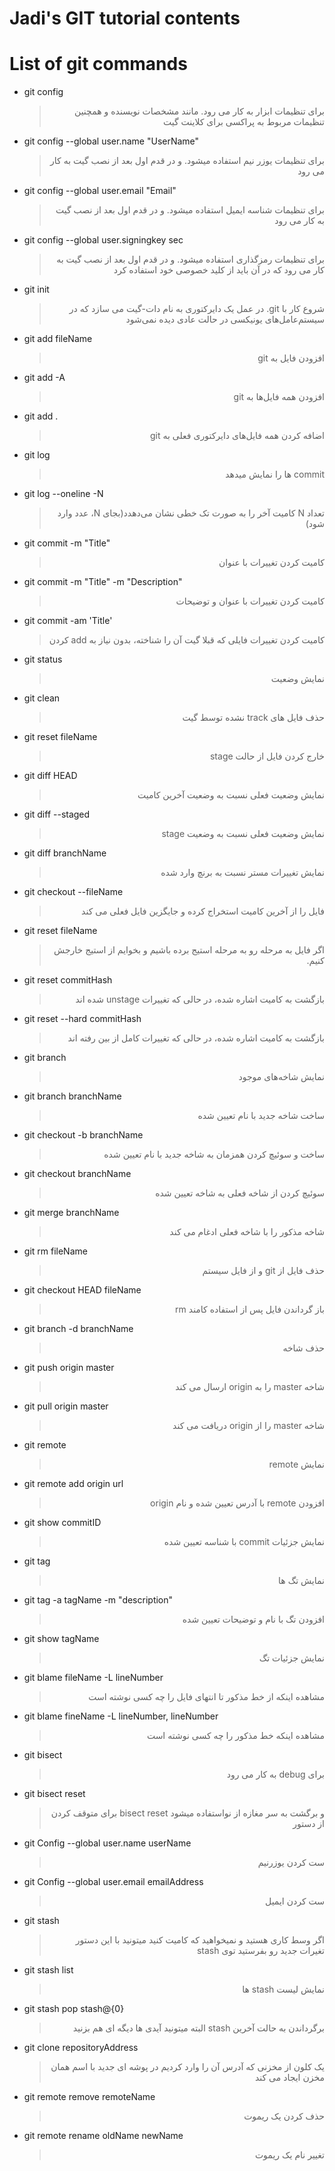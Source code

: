 # __Jadi's GIT tutorial contents__
# List of git commands
- git config 
    > <p dir="rtl" align="right">برای تنظیمات ابزار به کار می رود. مانند مشخصات نویسنده و همچنین تنظیمات مربوط به پراکسی برای کلاینت گیت</p>

- git config --global user.name "UserName"
    > <p dir="rtl" align="right">برای تنظیمات یوزر نیم استفاده میشود. و در قدم اول بعد از نصب گیت به کار می رود</p>

- git config --global user.email "Email"
    > <p dir="rtl" align="right">برای تنظیمات شناسه ایمیل استفاده میشود. و در قدم اول بعد از نصب گیت به کار می رود</p>

- git config --global user.signingkey sec
    > <p dir="rtl" align="right">برای تنظیمات رمزگذاری استفاده میشود. و در قدم اول بعد از نصب گیت به کار می رود که در آن باید از کلید خصوصی خود استفاده کرد</p>

- git init
    > <p dir="rtl" align="right">شروع کار با git. در عمل یک دایرکتوری به نام دات-گیت می سازد که در سیستم‌عامل‌های یونیکسی در حالت عادی دیده نمی‌شود</p>

- git add fileName
    > <p dir="rtl" align="right">افزودن فایل به git</p>

- git add -A
    > <p dir="rtl" align="right">افزودن همه فایل‌ها به git</p>
    
- git add .
    > <p dir="rtl" align="right">اضافه کردن همه فایل‌های دایرکتوری فعلی به git</p>
    
- git log
    > <p dir="rtl" align="right">commit ها را نمایش میدهد</p>
    
- git log --oneline -N
    > <p dir="rtl" align="right">تعداد N کامیت آخر را به صورت تک خطی نشان می‌دهدد(بجای N، عدد وارد شود)</p>

- git commit -m "Title"
    > <p dir="rtl" align="right">کامیت کردن تغییرات با عنوان</p>

- git commit -m "Title" -m "Description"
    > <p dir="rtl" align="right">کامیت کردن تغییرات با عنوان و توضیحات</p>

- git commit -am 'Title'
    > <p dir="rtl" align="right">کامیت کردن تغییرات فایلی که قبلا گیت آن را شناخته، بدون نیاز به add کردن</p>

- git status
    > <p dir="rtl" align="right">نمایش وضعیت</p>

- git clean
    > <p dir="rtl" align="right">حذف فایل های track نشده توسط گیت</p>
- git reset fileName
    > <p dir="rtl" align="right">خارج کردن فایل از حالت stage</p>

- git diff HEAD
    > <p dir="rtl" align="right">نمایش وضعیت فعلی نسبت به وضعیت آخرین کامیت</p>

- git diff --staged
    > <p dir="rtl" align="right">نمایش وضعیت فعلی نسبت به وضعیت stage</p>

- git diff branchName
    > <p dir="rtl" align="right">نمایش تغییرات مستر نسبت به برنچ وارد شده</p>

- git checkout --fileName
    > <p dir="rtl" align="right">فایل را از آخرین کامیت استخراج کرده و جایگزین فایل فعلی می کند</p>

- git reset fileName
    > <p dir="rtl" align="right">اگر فایل به مرحله رو به مرحله استیج برده باشیم و بخوایم از استیج خارجش کنیم.</p>

- git reset commitHash
    > <p dir="rtl" align="right">بازگشت به کامیت اشاره شده، در حالی که تغییرات unstage شده اند</p>

- git reset --hard commitHash
    > <p dir="rtl" align="right">بازگشت به کامیت اشاره شده، در حالی که تغییرات کامل از بین رفته اند</p>

- git branch 
    > <p dir="rtl" align="right">نمایش شاخه‌های موجود</p>

- git branch branchName
    > <p dir="rtl" align="right">ساخت شاخه جدید با نام تعیین شده</p>

- git checkout -b branchName
    > <p dir="rtl" align="right">ساخت و سوئیچ کردن همزمان به شاخه جدید با نام تعیین شده</p>

- git checkout branchName
    > <p dir="rtl" align="right">سوئیچ کردن از شاخه فعلی به شاخه تعیین شده</p>

- git merge branchName
    > <p dir="rtl" align="right">شاخه مذکور را با شاخه فعلی ادغام می کند</p>

- git rm fileName
    > <p dir="rtl" align="right">حذف فایل از git و از فایل سیستم</p>

- git checkout HEAD fileName
    > <p dir="rtl" align="right">باز گرداندن فایل پس از استفاده کامند rm</p>

- git branch -d branchName
    > <p dir="rtl" align="right">حذف شاخه</p>

- git push origin master
    > <p dir="rtl" align="right">شاخه master را به origin ارسال می کند</p>

- git pull origin master
    > <p dir="rtl" align="right">شاخه master را از origin دریافت می کند</p>

- git remote 
    > <p dir="rtl" align="right">نمایش remote</p>

- git remote add origin url
    > <p dir="rtl" align="right">افزودن remote با آدرس تعیین شده و نام origin</p>

- git show commitID
    > <p dir="rtl" align="right">نمایش جزئیات commit با شناسه تعیین شده</p>

- git tag
    > <p dir="rtl" align="right">نمایش تگ ها</p>

- git tag -a tagName -m "description"
    > <p dir="rtl" align="right">افزودن تگ با نام و توضیحات تعیین شده</p>

- git show tagName
    > <p dir="rtl" align="right">نمایش جزئیات تگ</p>

- git blame fileName -L lineNumber
    > <p dir="rtl" align="right">مشاهده اینکه از خط مذکور تا انتهای فایل را چه کسی نوشته است</p>
    
- git blame fineName -L lineNumber, lineNumber 
    > <p dir="rtl" align="right">مشاهده اینکه  خط مذکور را چه کسی نوشته است</p>

- git bisect 
    > <p dir="rtl" align="right">برای debug به کار می رود</p>
    
- git bisect reset
    > <p dir="rtl" align="right">و برگشت به سر مغازه از نواستفاده میشود   bisect reset برای متوقف کردن  از دستور </p>

- git Config --global user.name userName
    > <p dir="rtl" align="right">ست کردن یوزرنیم</p>

- git Config --global user.email emailAddress
    > <p dir="rtl" align="right">ست کردن ایمیل</p>

- git stash
    > <p dir="rtl" align="right">اگر وسط کاری هستید و نمیخواهید که کامیت کنید میتونید با این دستور تغیرات جدید رو بفرستید توی stash</p>

- git stash list
    > <p dir="rtl" align="right">نمایش لیست stash ها</p>

- git stash pop stash@{0}
    > <p dir="rtl" align="right">برگرداندن به حالت آخرین stash البته میتونید آیدی ها دیگه ای هم بزنید </p>

- git clone repositoryAddress
    > <p dir="rtl" align="right"> یک کلون از مخزنی که آدرس آن را وارد کردیم در پوشه ای جدید با اسم همان مخزن ایجاد می کند </p>

- git remote remove remoteName
    > <p dir="rtl" align="right"> حذف کردن یک ریموت </p>

- git remote rename oldName newName
    > <p dir="rtl" align="right"> تغییر نام یک ریموت </p>
